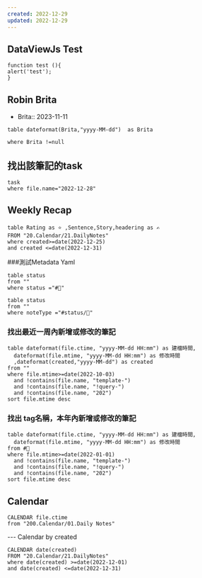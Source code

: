 ```yaml
---
created: 2022-12-29
updated: 2022-12-29
---
```

## DataViewJs Test
```dataviewjs
function test (){
alert('test');
}

```


## Robin Brita
- Brita:: 2023-11-11
``` dataview
table dateformat(Brita,"yyyy-MM-dd")  as Brita

where Brita !=null
```

## 找出該筆記的task
```dataview
task
where file.name="2022-12-28"
```

## Weekly Recap
```dataview
table Rating as ⭐ ,Sentence,Story,headering as ✍
FROM "20.Calendar/21.DailyNotes"
where created>=date(2022-12-25) 
and created <=date(2022-12-31)
```

###測試Metadata Yaml

```dataview
table status
from ""
where status ="#🌱"
```


```dataview
table status
from ""
where noteType ="#status/🌱"
```




### 找出最近一周內新增或修改的筆記
```dataview
table dateformat(file.ctime, "yyyy-MM-dd HH:mm") as 建檔時間,
  dateformat(file.mtime, "yyyy-MM-dd HH:mm") as 修改時間
  ,dateformat(created,"yyyy-MM-dd") as created
from ""
where file.mtime>=date(2022-10-03) 
  and !contains(file.name, "template-") 
  and !contains(file.name, "!query-")
  and !contains(file.name, "202")
sort file.mtime desc
```
### 找出 tag名稱，本年內新增或修改的筆記
```dataview
table dateformat(file.ctime, "yyyy-MM-dd HH:mm") as 建檔時間,
  dateformat(file.mtime, "yyyy-MM-dd HH:mm") as 修改時間
from #🌱 
where file.mtime>=date(2022-01-01) 
  and !contains(file.name, "template-") 
  and !contains(file.name, "!query-")
  and !contains(file.name, "202")
sort file.mtime desc
```

## Calendar
```dataview
CALENDAR file.ctime
from "200.Calendar/01.Daily Notes"
```

--- Calendar by created
```dataview
CALENDAR date(created)
FROM "20.Calendar/21.DailyNotes"
where date(created) >=date(2022-12-01) 
and date(created) <=date(2022-12-31) 
```
